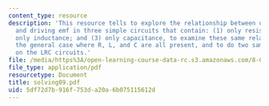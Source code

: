 ```yaml
---
content_type: resource
description: 'This resource tells to explore the relationship between driven current
  and driving emf in three simple circuits that contain: (1) only resistance; (2)
  only inductance; and (3) only capacitance, to examine these same relationships in
  the general case where R, L, and C are all present, and to do two sample problems
  on the LRC circuits.'
file: /media/https%3A/open-learning-course-data-rc.s3.amazonaws.com/8-02-physics-ii-electricity-and-magnetism-spring-2007/5df72d7b916f753da20a6b075115612d_solving09.pdf
file_type: application/pdf
resourcetype: Document
title: solving09.pdf
uid: 5df72d7b-916f-753d-a20a-6b075115612d
---
```

